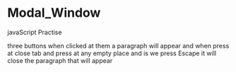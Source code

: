 # Modal_Window
javaScript Practise

three buttons when clicked at them a paragraph will appear and when press at close tab and press at any empty place and is we press Escape it will close the paragraph that will appear

